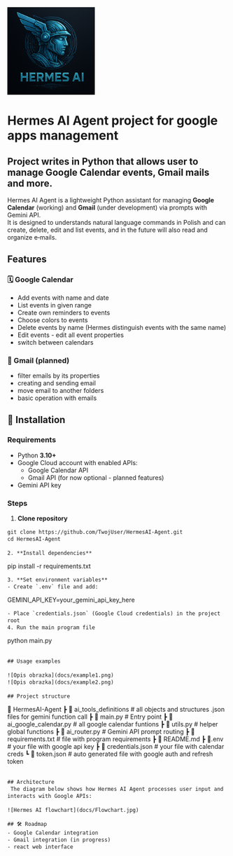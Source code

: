 <img src="docs/logo.png" alt="Logo" width="200"/>

# Hermes AI Agent project for google apps management

## Project writes in Python that allows user to manage Google Calendar events, Gmail mails and more.

Hermes AI Agent is a lightweight Python assistant for managing **Google Calendar** (working) and **Gmail** (under development) via prompts with Gemini API.  
It is designed to understands natural language commands in Polish and can create, delete, edit and list events, and in the future will also read and organize e‑mails.

##  **Features**

### 🗓️ Google Calendar
- Add events with name and date
- List events in given range 
- Create own reminders to events
- Choose colors to events
- Delete events by name (Hermes distinguish events with the same name)
- Edit events - edit all event properties
- switch between calendars
### 📧 Gmail (planned)
- filter emails by its properties
- creating and sending email
- move email to another folders
- basic operation with emails

## 🔧 Installation

### Requirements
- Python **3.10+**  
- Google Cloud account with enabled APIs:  
  - Google Calendar API  
  - Gmail API (for now optional - planned features)  
- Gemini API key

### Steps

1. **Clone repository**
 ```
 git clone https://github.com/TwojUser/HermesAI-Agent.git
 cd HermesAI-Agent
   
2. **Install dependencies**
```
pip install -r requirements.txt
```
3. **Set environment variables**
- Create `.env` file and add:
```
GEMINI_API_KEY=your_gemini_api_key_here
```
- Place `credentials.json` (Google Cloud credentials) in the project root
4. Run the main program file
```
python main.py
```

## Usage examples

![Opis obrazka](docs/example1.png)
![Opis obrazka](docs/example2.png)

## Project structure

```
📁 HermesAI-Agent
 ┣ 📁 ai_tools_definitions # all objects and structures .json files for gemini function call 
 ┣ 📜 main.py        # Entry point
 ┣ 📜 ai_google_calendar.py       # all google calendar funtions
 ┣ 📜 utils.py         # helper global functions
 ┣ 📜 ai_router.py      # Gemini API prompt routing
 ┣ 📜 requirements.txt       # file with program requirements
 ┣ 📜 README.md 
 ┣ 📜.env      # your file with google api key
 ┣ 📜 credentials.json     # your file with calendar creds
 ┗ 📜 token.json        # auto generated file with google auth and refresh token
```

## Architecture
 The diagram below shows how Hermes AI Agent processes user input and interacts with Google APIs:

![Hermes AI flowchart](docs/Flowchart.jpg)

## 🛠️ Roadmap
- Google Calendar integration
- Gmail integration (in progress)
- react web interface
